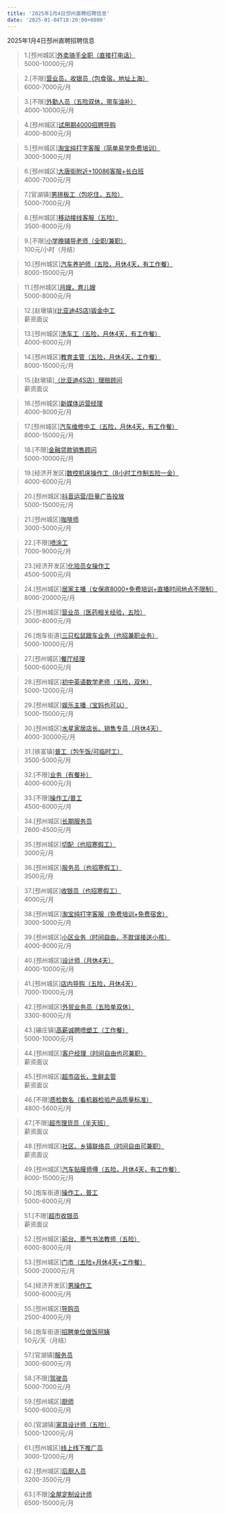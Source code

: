 ```yaml
---
title: '2025年1月4日邳州直聘招聘信息'
date: '2025-01-04T18:20:00+0800'
---
```

2025年1月4日邳州直聘招聘信息
<!--more-->
>1.[邳州城区][外卖骑手全职（直接打电话）](https://www.pizhouzhipin.com/job/25304)<br>
>5000-10000元/月

>2.[不限][营业员，收银员（包食宿，地址上海）](https://www.pizhouzhipin.com/job/37286)<br>
>6000-7000元/月

>3.[不限][外勤人员（五险双休，带车油补）](https://www.pizhouzhipin.com/job/38822)<br>
>4000-10000元/月

>4.[邳州城区][试用期4000招聘导购](https://www.pizhouzhipin.com/job/24762)<br>
>4000-8000元/月

>5.[邳州城区][淘宝纯打字客服（简单易学免费培训）](https://www.pizhouzhipin.com/job/36818)<br>
>3000-5000元/月

>6.[邳州城区][大唐街附近+10086客服+长白班](https://www.pizhouzhipin.com/job/22961)<br>
>4000-7000元/月

>7.[官湖镇][男拼板工（包吃住，五险）](https://www.pizhouzhipin.com/job/36760)<br>
>5000-7000元/月

>8.[邳州城区][移动接线客服（五险）](https://www.pizhouzhipin.com/job/38461)<br>
>3500-8000元/月

>9.[不限][小学晚辅导老师（全职/兼职）](https://www.pizhouzhipin.com/job/36847)<br>
>100元/小时（月结）

>10.[邳州城区][汽车养护师（五险，月休4天，有工作餐）](https://www.pizhouzhipin.com/job/27993)<br>
>8000-15000元/月

>11.[邳州城区][月嫂，育儿嫂](https://www.pizhouzhipin.com/job/38339)<br>
>5000-8000元/月

>12.[赵墩镇][(比亚迪4S店)钣金中工](https://www.pizhouzhipin.com/job/38634)<br>
>薪资面议

>13.[邳州城区][洗车工（五险，月休4天，有工作餐）](https://www.pizhouzhipin.com/job/27992)<br>
>4000-6000元/月

>14.[邳州城区][教育主管（五险，月休4天，工作餐）](https://www.pizhouzhipin.com/job/35888)<br>
>8000-15000元/月

>15.[赵墩镇][（比亚迪4S店）理赔顾问](https://www.pizhouzhipin.com/job/38633)<br>
>薪资面议

>16.[邳州城区][新媒体运营经理](https://www.pizhouzhipin.com/job/33982)<br>
>4000-8000元/月

>17.[邳州城区][汽车维修中工（五险，月休4天，有工作餐）](https://www.pizhouzhipin.com/job/27994)<br>
>8000-15000元/月

>18.[不限][金融贷款销售顾问](https://www.pizhouzhipin.com/job/38141)<br>
>5000-10000元/月

>19.[经济开发区][数控机床操作工（8小时工作制五险一金）](https://www.pizhouzhipin.com/job/38192)<br>
>4000-6000元/月

>20.[邳州城区][抖音运营/巨量广告投放](https://www.pizhouzhipin.com/job/36893)<br>
>5000-15000元/月

>21.[邳州城区][咖啡师](https://www.pizhouzhipin.com/job/38228)<br>
>3000-5000元/月

>22.[不限][喷涂工](https://www.pizhouzhipin.com/job/15711)<br>
>7000-9000元/月

>23.[经济开发区][化验员女操作工](https://www.pizhouzhipin.com/job/38845)<br>
>4500-5000元/月

>24.[邳州城区][居家主播（女保底8000+免费培训+直播时间地点不限制）](https://www.pizhouzhipin.com/job/38690)<br>
>8000-20000元/月

>25.[邳州城区][营业员（医药相关经验，五险）](https://www.pizhouzhipin.com/job/8040)<br>
>3000-8000元/月

>26.[炮车街道][三只松鼠跟车业务（也招兼职业务）](https://www.pizhouzhipin.com/job/38357)<br>
>5000-10000元/月

>27.[邳州城区][餐厅经理](https://www.pizhouzhipin.com/job/22963)<br>
>5000-6000元/月

>28.[邳州城区][初中英语数学老师（五险，双休）](https://www.pizhouzhipin.com/job/26775)<br>
>5000-12000元/月

>29.[邳州城区][娱乐主播（宝妈也可以）](https://www.pizhouzhipin.com/job/36359)<br>
>5000-15000元/月

>30.[邳州城区][水星家居店长、销售专员（月休4天）](https://www.pizhouzhipin.com/job/36235)<br>
>4000-30000元/月

>31.[铁富镇][普工（包午饭/可临时工）](https://www.pizhouzhipin.com/job/37772)<br>
>3500-5000元/月

>32.[不限][业务（有餐补）](https://www.pizhouzhipin.com/job/30248)<br>
>4000-6000元/月

>33.[不限][操作工/普工](https://www.pizhouzhipin.com/job/2368)<br>
>4500-6000元/月

>34.[邳州城区][长期服务员](https://www.pizhouzhipin.com/job/31087)<br>
>2600-4500元/月

>35.[邳州城区][切配（也招寒假工）](https://www.pizhouzhipin.com/job/31763)<br>
>3000元/月

>36.[邳州城区][服务员（也招寒假工）](https://www.pizhouzhipin.com/job/37015)<br>
>3500元/月

>37.[邳州城区][收银员（也招寒假工）](https://www.pizhouzhipin.com/job/37505)<br>
>4000元/月

>38.[邳州城区][淘宝纯打字客服（免费培训+免费宿舍）](https://www.pizhouzhipin.com/job/36825)<br>
>3000-5000元/月

>39.[邳州城区][小区业务（时间自由，不耽误接送小孩）](https://www.pizhouzhipin.com/job/38835)<br>
>4000-8000元/月

>40.[邳州城区][设计师（月休4天）](https://www.pizhouzhipin.com/job/38833)<br>
>4000-10000元/月

>41.[邳州城区][店内导购（五险，月休4天）](https://www.pizhouzhipin.com/job/38834)<br>
>7000-10000元/月

>42.[邳州城区][外贸业务员（五险单双休）](https://www.pizhouzhipin.com/job/38450)<br>
>3300-8000元/月

>43.[碾庄镇][高薪诚聘喷塑工（工作餐）](https://www.pizhouzhipin.com/job/33451)<br>
>5000-10000元/月

>44.[邳州城区][客户经理（时间自由也可兼职）](https://www.pizhouzhipin.com/job/38781)<br>
>薪资面议

>45.[邳州城区][超市店长，生鲜主管](https://www.pizhouzhipin.com/job/38806)<br>
>薪资面议

>46.[不限][质检数名（看机器检验产品质量标准）](https://www.pizhouzhipin.com/job/30855)<br>
>4800-5600元/月

>47.[不限][超市理货员（半天班）](https://www.pizhouzhipin.com/job/38809)<br>
>薪资面议

>48.[邳州城区][社区、乡镇联络员（时间自由可兼职）](https://www.pizhouzhipin.com/job/38786)<br>
>薪资面议

>49.[邳州城区][汽车贴膜师傅（五险，月休4天，有工作餐）](https://www.pizhouzhipin.com/job/29530)<br>
>8000-15000元/月

>50.[炮车街道][操作工，普工](https://www.pizhouzhipin.com/job/30797)<br>
>5000-6000元/月

>51.[不限][超市收银员](https://www.pizhouzhipin.com/job/38810)<br>
>薪资面议

>52.[邳州城区][前台、墨气书法教师（五险）](https://www.pizhouzhipin.com/job/25491)<br>
>6000-8000元/月

>53.[邳州城区][门市（五险+月休4天+工作餐）](https://www.pizhouzhipin.com/job/38820)<br>
>5000-20000元/月

>54.[经济开发区][男操作工](https://www.pizhouzhipin.com/job/38851)<br>
>5000-6000元/月

>55.[邳州城区][导购员](https://www.pizhouzhipin.com/job/31161)<br>
>2500-4000元/月

>56.[炮车街道][招聘单位做饭阿姨](https://www.pizhouzhipin.com/job/38839)<br>
>50元/天（月结）

>57.[官湖镇][服务员](https://www.pizhouzhipin.com/job/38791)<br>
>3000-6000元/月

>58.[不限][驾驶员](https://www.pizhouzhipin.com/job/27440)<br>
>5000-7000元/月

>59.[邳州城区][厨师](https://www.pizhouzhipin.com/job/36374)<br>
>5000-6000元/月

>60.[官湖镇][家具设计师（五险）](https://www.pizhouzhipin.com/job/17853)<br>
>5000-12000元/月

>61.[邳州城区][线上线下推广员](https://www.pizhouzhipin.com/job/38811)<br>
>3000-12000元/月

>62.[邳州城区][后厨人员](https://www.pizhouzhipin.com/job/36376)<br>
>3200-3500元/月

>63.[不限][全屋定制设计师](https://www.pizhouzhipin.com/job/34343)<br>
>6500-15000元/月

